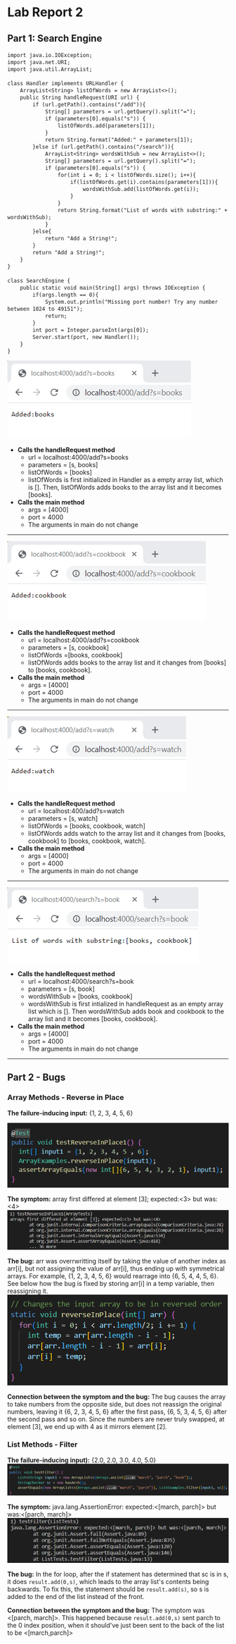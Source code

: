 # Lab Report 2
## Part 1: Search Engine
```
import java.io.IOException;
import java.net.URI;
import java.util.ArrayList;

class Handler implements URLHandler {
    ArrayList<String> listOfWords = new ArrayList<>();
    public String handleRequest(URI url) {
        if (url.getPath().contains("/add")){
            String[] parameters = url.getQuery().split("=");
            if (parameters[0].equals("s")) {
                listOfWords.add(parameters[1]);
            }
            return String.format("Added:" + parameters[1]);
        }else if (url.getPath().contains("/search")){
            ArrayList<String> wordsWithSub = new ArrayList<>();
            String[] parameters = url.getQuery().split("=");
            if (parameters[0].equals("s")) {
                for(int i = 0; i < listOfWords.size(); i++){
                    if(listOfWords.get(i).contains(parameters[1])){
                        wordsWithSub.add(listOfWords.get(i));
                    }
                }
                return String.format("List of words with substring:" + wordsWithSub);
            }
        }else{
            return "Add a String!";
        }
        return "Add a String!";
    }
}

class SearchEngine {
    public static void main(String[] args) throws IOException {
        if(args.length == 0){
            System.out.println("Missing port number! Try any number between 1024 to 49151");
            return;
        }
        int port = Integer.parseInt(args[0]);
        Server.start(port, new Handler());
    }
}
```
![add books to list](addBooks.png)
- **Calls the handleRequest method**
    - url = localhost:4000/add?s=books
    - parameters = [s, books]
    - listOfWords = [books]
    - listOfWords is first initialized in Handler as a empty array list, which is []. Then, listOfWords adds books to the array list and it becomes [books].
- **Calls the main method**
    - args = [4000]
    - port = 4000
    - The arguments in main do not change

---

![add cookbook to the list](addCookbook.png)
- **Calls the handleRequest method**
    - url = localhost:4000/add?s=cookbook
    - parameters = [s, cookbook]
    - listOfWords =[books, cookbook]
    - listOfWords adds books to the array list and it changes from [books] to [books, cookbook].
- **Calls the main method**
    - args = [4000]
    - port = 4000
    - The arguments in main do not change

---

![addWatch](addWatch.png)
- **Calls the handleRequest method**
    - url = localhost:400/add?s=watch
    - parameters = [s, watch]
    - listOfWords = [books, cookbook, watch]
    - listOfWords adds watch to the array list and it changes from [books, cookbook] to [books, cookbook, watch].
- **Calls the main method**
    - args = [4000]
    - port = 4000
    - The arguments in main do not change

---

![test](list.png)
- **Calls the handleRequest method**
    - url = localhost:4000/search?s=book
    - parameters = [s, book]
    - wordsWithSub = [books, cookbook]
    - wordsWithSub is first intialized in handleRequest as an empty array list which is []. Then wordsWithSub adds book and cookbook to the array list and it becomes [books, cookbook].
- **Calls the main method**
    - args = [4000]
    - port = 4000
    - The arguments in main do not change

---

## Part 2 - Bugs
### Array Methods - Reverse in Place
**The failure-inducing input:** {1, 2, 3, 4, 5, 6}

![rip](riptest2.png)

**The symptom:** array first differed at element [3]; expected:<3> but was: <4>
![rip](riptestoutput.png)

**The bug:** arr was overrwritting itself by taking the value of another index as arr[i], but not assigning the value of arr[i], thus ending up with symmetrical arrays. For example, {1, 2, 3, 4, 5, 6} would rearrage into {6, 5, 4, 4, 5, 6}. See below how the bug is fixed by storing arr[i] in a temp variable, then reassigning it.
![rip](RIPnew.png)

**Connection between the symptom and the bug:** The bug causes the array to take numbers from the opposite side, but does not reassign the original numbers, leaving it {6, 2, 3, 4, 5, 6} after the first pass, {6, 5, 3, 4, 5, 6} after the second pass and so on. Since the numbers are never truly swapped, at element [3], we end up with 4 as it mirrors element [2].

### List Methods - Filter
**The failure-inducing input):** {2.0, 2.0, 3.0, 4.0, 5.0}
![rip](testFilter.png)

**The symptom:** java.lang.AssertionError: expected:<[march, parch]> but was:<[parch, march]>
![tawlfail](filterFail.png)

**The bug:** In the for loop, after the if statement has determined that sc is in s, it does `result.add(0,s)`, which leads to the array list's contents being backwards. To fix this, the statement should be `result.add(s)`, so s is added to the end of the list instead of the front.

**Connection between the symptom and the bug:** The symptom was <[parch, march]>. This happened because `result.add(0,s)` sent parch to the 0 index position, when it should've just been sent to the back of the list to be <[march,parch]>